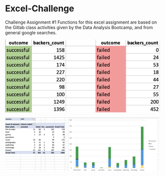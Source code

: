 # Excel-Challenge
Challenge Assignment #1
Functions for this excel assignment are based on the Gitlab class activities given by the Data Analysis Bootcamp, and from general google searches.

![Alt text](Images/backers01.png)

![](Images/CategoryStats.PNG)

